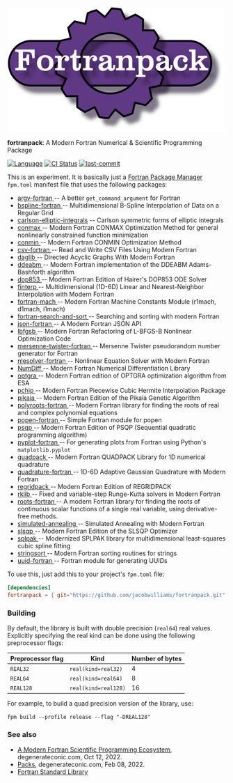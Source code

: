 ![logo](media/fortranpack.png)

**fortranpack**: A Modern Fortran Numerical & Scientific Programming Package

[![Language](https://img.shields.io/badge/-Fortran-734f96?logo=fortran&logoColor=white)](https://github.com/topics/fortran)
[![CI Status](https://github.com/jacobwilliams/fortranpack/actions/workflows/CI.yml/badge.svg)](https://github.com/jacobwilliams/fortranpack/actions)
[![last-commit](https://img.shields.io/github/last-commit/jacobwilliams/fortranpack)](https://github.com/jacobwilliams/fortranpack/commits/master)
<!-- [![GitHub release](https://img.shields.io/github/release/jacobwilliams/fortranpack.svg)](https://github.com/jacobwilliams/fortranpack/releases/latest) -->
<!-- [![codecov](https://codecov.io/gh/jacobwilliams/fortranpack/branch/master/graph/badge.svg)](https://codecov.io/gh/jacobwilliams/fortranpack) -->


This is an experiment. It is basically just a [Fortran Package Manager](https://fpm.fortran-lang.org) `fpm.toml` manifest file that uses the following packages:

 * [argv-fortran             ](https://github.com/jacobwilliams/argv-fortran) -- A better `get_command_argument` for Fortran
 * [bspline-fortran          ](https://github.com/jacobwilliams/bspline-fortran) -- Multidimensional B-Spline Interpolation of Data on a Regular Grid
 * [carlson-elliptic-integrals](https://github.com/jacobwilliams/carlson-elliptic-integrals) -- Carlson symmetric forms of elliptic integrals
 * [conmax                   ](https://github.com/jacobwilliams/conmax) -- Modern Fortran CONMAX Optimization Method for general nonlinearly constrained function minimization
 * [conmin                   ](https://github.com/jacobwilliams/conmin) -- Modern Fortran CONMIN Optimization Method
 * [csv-fortran              ](https://github.com/jacobwilliams/csv-fortran) -- Read and Write CSV Files Using Modern Fortran
 * [daglib                   ](https://github.com/jacobwilliams/daglib) -- Directed Acyclic Graphs With Modern Fortran
 * [ddeabm                   ](https://github.com/jacobwilliams/ddeabm) -- Modern Fortran implementation of the DDEABM Adams-Bashforth algorithm
 * [dop853                   ](https://github.com/jacobwilliams/dop853) -- Modern Fortran Edition of Hairer's DOP853 ODE Solver
 * [finterp                  ](https://github.com/jacobwilliams/finterp) -- Multidimensional (1D-6D) Linear and Nearest-Neighbor Interpolation with Modern Fortran
 * [fortran-mach             ](https://github.com/jacobwilliams/fortran-mach) -- Modern Fortran Machine Constants Module (r1mach, d1mach, i1mach)
 * [fortran-search-and-sort  ](https://github.com/jacobwilliams/fortran-search-and-sort) -- Searching and sorting with modern Fortran
 * [json-fortran             ](https://github.com/jacobwilliams/json-fortran) -- A Modern Fortran JSON API
 * [lbfgsb                   ](https://github.com/jacobwilliams/lbfgsb) -- Modern Fortran Refactoring of L-BFGS-B Nonlinear Optimization Code
 * [mersenne-twister-fortran ](https://github.com/jacobwilliams/mersenne-twister-fortran) -- Mersenne Twister pseudorandom number generator for Fortran
 * [nlesolver-fortran        ](https://github.com/jacobwilliams/nlesolver-fortran) -- Nonlinear Equation Solver with Modern Fortran
 * [NumDiff                  ](https://github.com/jacobwilliams/NumDiff) -- Modern Fortran Numerical Differentiation Library
 * [optgra                   ](https://github.com/jacobwilliams/optgra) -- Modern Fortran edition of OPTGRA optimization algorithm from ESA
 * [pchip                    ](https://github.com/jacobwilliams/PCHIP) -- Modern Fortran Piecewise Cubic Hermite Interpolation Package
 * [pikaia                   ](https://github.com/jacobwilliams/pikaia) -- Modern Fortran Edition of the Pikaia Genetic Algorithm
 * [polyroots-fortran        ](https://github.com/jacobwilliams/polyroots-fortran) -- Modern Fortran library for finding the roots of real and complex polynomial equations
 * [popen-fortran            ](https://github.com/jacobwilliams/popen-fortran) -- Simple Fortran module for popen
 * [psqp                     ](https://github.com/jacobwilliams/psqp) -- Modern Fortran Edition of PSQP (Sequential quadratic programming algorithm)
 * [pyplot-fortran           ](https://github.com/jacobwilliams/pyplot-fortran) -- For generating plots from Fortran using Python's `matplotlib.pyplot`
 * [quadpack                 ](https://github.com/jacobwilliams/quadpack) -- Modern Fortran QUADPACK Library for 1D numerical quadrature
 * [quadrature-fortran       ](https://github.com/jacobwilliams/quadrature-fortran) -- 1D-6D Adaptive Gaussian Quadrature with Modern Fortran
 * [regridpack               ](https://github.com/jacobwilliams/regridpack) -- Modern Fortran Edition of REGRIDPACK
 * [rklib                    ](https://github.com/jacobwilliams/rklib) -- Fixed and variable-step Runge-Kutta solvers in Modern Fortran
 * [roots-fortran            ](https://github.com/jacobwilliams/roots-fortran) -- A modern Fortran library for finding the roots of continuous scalar functions of a single real variable, using derivative-free methods.
 * [simulated-annealing      ](https://github.com/jacobwilliams/simulated-annealing) -- Simulated Annealing with Modern Fortran
 * [slsqp                    ](https://github.com/jacobwilliams/slsqp) -- Modern Fortran Edition of the SLSQP Optimizer
 * [splpak                   ](https://github.com/jacobwilliams/splpak) -- Modernized SPLPAK library for multidimensional least-squares cubic spline fitting
 * [stringsort               ](https://github.com/jacobwilliams/stringsort) -- Modern Fortran sorting routines for strings
 * [uuid-fortran             ](https://github.com/jacobwilliams/uuid-fortran) -- Fortran module for generating UUIDs

To use this, just add this to your project's `fpm.toml` file:

```toml
[dependencies]
fortranpack = { git="https://github.com/jacobwilliams/fortranpack.git" }
```
### Building

By default, the library is built with double precision (`real64`) real values. Explicitly specifying the real kind can be done using the following preprocessor flags:

Preprocessor flag | Kind  | Number of bytes
----------------- | ----- | ---------------
`REAL32`  | `real(kind=real32)`  | 4
`REAL64`  | `real(kind=real64)`  | 8
`REAL128` | `real(kind=real128)` | 16

For example, to build a quad precision version of the library, use:

```
fpm build --profile release --flag "-DREAL128"
```

### See also

* [A Modern Fortran Scientific Programming Ecosystem](https://degenerateconic.com/a-modern-fortran-scientific-programming-ecosystem.html), degenerateconic.com, Oct 12, 2022.
* [Packs](https://degenerateconic.com/packs.html), degenerateconic.com, Feb 08, 2022.
* [Fortran Standard Library](https://github.com/fortran-lang/stdlib)